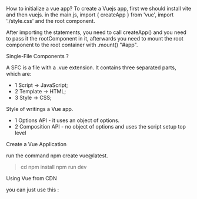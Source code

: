 How to initialize a vue app?
To create a Vuejs app, first we should install vite and then vuejs.
in the main.js, import { createApp } from 'vue', import './style.css' and the root component.

After importing the statements, you need to call createApp() and you need to pass it the rootComponent in it, afterwards
you need to mount the root component to the root container with .mount() "#app".

Single-File Components ?

A SFC is a file with a .vue extension.
It contains three separated parts, which are:
 - 1 Script -> JavaScript;
 - 2 Template -> HTML;
 - 3 Style -> CSS;



Style of writings a Vue app. 

- 1 Options API - it uses an object of options.
- 2 Composition API - no object of options and uses the script setup top level


Create a Vue Application

run the command npm create vue@latest.

> cd <your-project-name>
> npm install
> npm run dev


Using Vue from CDN

you can just use this : <script src="https://unpkg.com/vue@3/dist/vue.global.js"></script>

